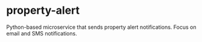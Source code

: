 # property-alert
Python-based microservice that sends property alert notifications. Focus on email and SMS notifications.
